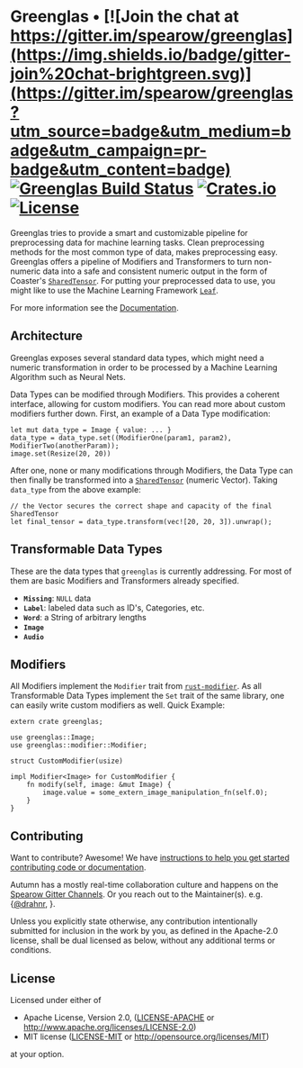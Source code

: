 # Greenglas • [![Join the chat at https://gitter.im/spearow/greenglas](https://img.shields.io/badge/gitter-join%20chat-brightgreen.svg)](https://gitter.im/spearow/greenglas?utm_source=badge&utm_medium=badge&utm_campaign=pr-badge&utm_content=badge) [![Greenglas Build Status](https://ci.spearow.io/api/v1/pipelines/leaf/jobs/test-greenglas/badge)](https://ci.spearow.io/teams/main/pipelines/leaf) [![Crates.io](https://img.shields.io/crates/v/greenglas.svg)](https://crates.io/crates/greenglas) [![License](https://img.shields.io/crates/l/greenglas.svg)](#license)

Greenglas tries to provide a smart and customizable pipeline for preprocessing
data for machine learning tasks. Clean preprocessing methods for the most
common type of data, makes preprocessing easy. Greenglas offers a pipeline of
Modifiers and Transformers to turn non-numeric data into a safe and consistent
numeric output in the form of Coaster's [`SharedTensor`](https://github.com/spearow/coaster). For
putting your preprocessed data to use, you might like to use the Machine
Learning Framework [`Leaf`](https://github.com/spearow/leaf).

For more information see the [Documentation](http://spearow.github.io/greenglas).

## Architecture

Greenglas exposes several standard data types, which might need a numeric
transformation in order to be processed by a Machine Learning Algorithm such as
Neural Nets.

Data Types can be modified through Modifiers. This provides a coherent interface,
allowing for custom modifiers. You can read more about custom modifiers further
down. First, an example of a Data Type modification:

```
let mut data_type = Image { value: ... }
data_type = data_type.set((ModifierOne(param1, param2), ModifierTwo(anotherParam));
image.set(Resize(20, 20))
```

After one, none or many modifications through Modifiers, the Data Type can then
finally be transformed into a [`SharedTensor`](https://github.com/spearow/coaster)
(numeric Vector). Taking `data_type` from the above example:

```
// the Vector secures the correct shape and capacity of the final SharedTensor
let final_tensor = data_type.transform(vec![20, 20, 3]).unwrap();
```

## Transformable Data Types

These are the data types that `greenglas` is currently addressing. For most of
them are basic Modifiers and Transformers already specified.

- **`Missing`**: `NULL` data
- **`Label`**: labeled data such as ID's, Categories, etc.
- **`Word`**: a String of arbitrary lengths
- **`Image`**
- **`Audio`**

## Modifiers

All Modifiers implement the `Modifier` trait from
[`rust-modifier`](https://github.com/reem/rust-modifier). As all Transformable
Data Types implement the `Set` trait of the same library, one can easily write
custom modifiers as well. Quick Example:

```
extern crate greenglas;

use greenglas::Image;
use greenglas::modifier::Modifier;

struct CustomModifier(usize)

impl Modifier<Image> for CustomModifier {
    fn modify(self, image: &mut Image) {
        image.value = some_extern_image_manipulation_fn(self.0);
    }
}
```

## Contributing

Want to contribute? Awesome! We have [instructions to help you get started contributing code or documentation](CONTRIBUTING.md).

Autumn has a mostly real-time collaboration culture and happens on the [Spearow
Gitter Channels](https://gitter.im/spearow). Or you reach out to the
Maintainer(s). e.g.
{[@drahnr](https://github.com/drahnr), }.

Unless you explicitly state otherwise, any contribution intentionally
submitted for inclusion in the work by you, as defined in the Apache-2.0
license, shall be dual licensed as below, without any additional terms or
conditions.

## License

Licensed under either of

 * Apache License, Version 2.0, ([LICENSE-APACHE](LICENSE-APACHE) or http://www.apache.org/licenses/LICENSE-2.0)
 * MIT license ([LICENSE-MIT](LICENSE-MIT) or http://opensource.org/licenses/MIT)

at your option.
